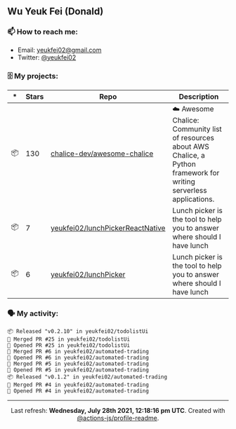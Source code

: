 ## Wu Yeuk Fei (Donald)

### 📫 How to reach me:

- Email: [yeukfei02@gmail.com](yeukfei02@gmail.com)
- Twitter: [@yeukfei02](https://twitter.com/yeukfei02)

### 🗄 My projects:

|*|Stars|Repo|Description|
|---|---|---|---|
| 📦 | 130 | [chalice-dev/awesome-chalice](https://github.com/chalice-dev/awesome-chalice) | ☁️ Awesome Chalice: Community list of resources about AWS Chalice, a Python framework for writing serverless applications. |
| 📦 | 7 | [yeukfei02/lunchPickerReactNative](https://github.com/yeukfei02/lunchPickerReactNative) | Lunch picker is the tool to help you to answer where should I have lunch |
| 📦 | 6 | [yeukfei02/lunchPicker](https://github.com/yeukfei02/lunchPicker) | Lunch picker is the tool to help you to answer where should I have lunch |

### 🗣 My activity:

```
📦 Released "v0.2.10" in yeukfei02/todolistUi
🎉 Merged PR #25 in yeukfei02/todolistUi
💪 Opened PR #25 in yeukfei02/todolistUi
🎉 Merged PR #6 in yeukfei02/automated-trading
💪 Opened PR #6 in yeukfei02/automated-trading
🎉 Merged PR #5 in yeukfei02/automated-trading
💪 Opened PR #5 in yeukfei02/automated-trading
📦 Released "v0.1.2" in yeukfei02/automated-trading
🎉 Merged PR #4 in yeukfei02/automated-trading
💪 Opened PR #4 in yeukfei02/automated-trading
```

---

<p align="center">Last refresh: <b>Wednesday, July 28th 2021, 12:18:16 pm UTC</b>. Created with <a href=https://github.com/marketplace/actions/profile-readme>@actions-js/profile-readme</a>.</p>
